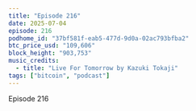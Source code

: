 ```yaml
---
title: "Episode 216"
date: 2025-07-04
episode: 216
podhome_id: "37bf581f-eab5-477d-9d0a-02ac793bfba2"
btc_price_usd: "109,606"
block_height: "903,753"
music_credits:
  - title: "Live For Tomorrow by Kazuki Tokaji"
tags: ["bitcoin", "podcast"]
---
```


Episode 216